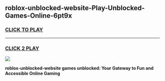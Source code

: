 
## roblox-unblocked-website-Play-Unblocked-Games-Online-6pt9x
<h3>
<a href="https://premium76.site?title=roblox-unblocked-website&ref=25A">CLICK TO PLAY</a></h3>
<hr>

<h3>
<a href="https://premium76.site?title=roblox-unblocked-website&ref=25A">CLICK 2 PLAY</a>
  
</h3>

<a href="https://premium76.site?title=roblox-unblocked-website&ref=25A"><img src="https://clearcache.store/games.png"></a>


**roblox-unblocked-website games unblocked: Your Gateway to Fun and Accessible Online Gaming**
